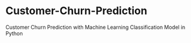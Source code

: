 # Customer-Churn-Prediction
Customer Churn Prediction with Machine Learning Classification Model in Python
